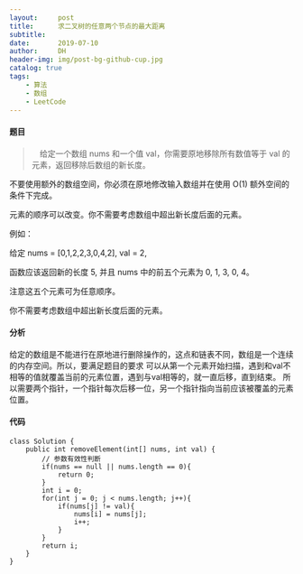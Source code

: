 ```yaml
---
layout:     post
title:      求二叉树的任意两个节点的最大距离
subtitle:   
date:       2019-07-10
author:     DH
header-img: img/post-bg-github-cup.jpg 
catalog: true
tags:
    - 算法
    - 数组
    - LeetCode
---
```



#### 题目

>　给定一个数组 nums 和一个值 val，你需要原地移除所有数值等于 val 的元素，返回移除后数组的新长度。

不要使用额外的数组空间，你必须在原地修改输入数组并在使用 O(1) 额外空间的条件下完成。

元素的顺序可以改变。你不需要考虑数组中超出新长度后面的元素。

例如：

给定 nums = [0,1,2,2,3,0,4,2], val = 2,

函数应该返回新的长度 5, 并且 nums 中的前五个元素为 0, 1, 3, 0, 4。

注意这五个元素可为任意顺序。

你不需要考虑数组中超出新长度后面的元素。

#### 分析

给定的数组是不能进行在原地进行删除操作的，这点和链表不同，数组是一个连续的内存空间。所以，要满足题目的要求
可以从第一个元素开始扫描，遇到和val不相等的值就覆盖当前的元素位置，遇到与val相等的，就一直后移，直到结束。
所以需要两个指针，一个指针每次后移一位，另一个指针指向当前应该被覆盖的元素位置。


#### 代码

```
class Solution {
    public int removeElement(int[] nums, int val) {
        // 参数有效性判断
        if(nums == null || nums.length == 0){
            return 0;
        }
        int i = 0;
        for(int j = 0; j < nums.length; j++){
            if(nums[j] != val){
                nums[i] = nums[j];
                i++;
            }
        }
        return i;
    }
}

```
